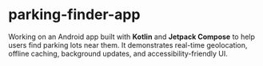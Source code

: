 # parking-finder-app
Working on an Android app built with **Kotlin** and **Jetpack Compose** to help users find parking lots near them.   It demonstrates real-time geolocation, offline caching, background updates, and accessibility-friendly UI.
